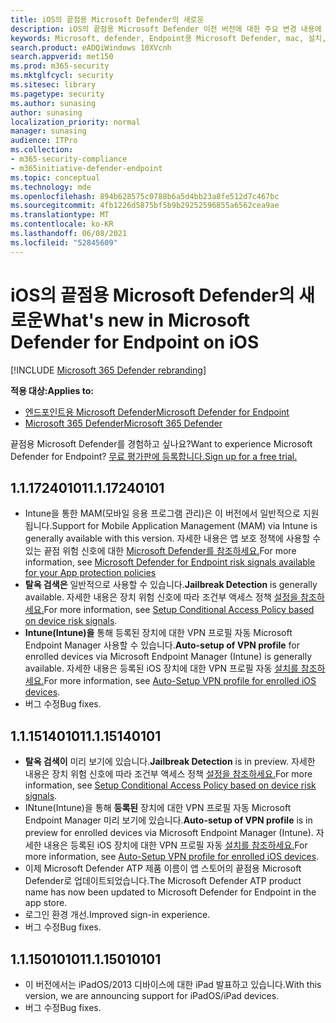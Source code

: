 ```yaml
---
title: iOS의 끝점용 Microsoft Defender의 새로운
description: iOS의 끝점용 Microsoft Defender 이전 버전에 대한 주요 변경 내용에 대해 자세히 알아보습니다.
keywords: Microsoft, defender, Endpoint용 Microsoft Defender, mac, 설치, macos, whatsnew
search.product: eADQiWindows 10XVcnh
search.appverid: met150
ms.prod: m365-security
ms.mktglfcycl: security
ms.sitesec: library
ms.pagetype: security
ms.author: sunasing
author: sunasing
localization_priority: normal
manager: sunasing
audience: ITPro
ms.collection:
- m365-security-compliance
- m365initiative-defender-endpoint
ms.topic: conceptual
ms.technology: mde
ms.openlocfilehash: 894b628575c0788b6a5d4bb23a8fe512d7c467bc
ms.sourcegitcommit: 4fb1226d5875bf5b9b29252596855a6562cea9ae
ms.translationtype: MT
ms.contentlocale: ko-KR
ms.lasthandoff: 06/08/2021
ms.locfileid: "52845609"
---
```

# <a name="whats-new-in-microsoft-defender-for-endpoint-on-ios"></a><span data-ttu-id="17915-104">iOS의 끝점용 Microsoft Defender의 새로운</span><span class="sxs-lookup"><span data-stu-id="17915-104">What's new in Microsoft Defender for Endpoint on iOS</span></span>

[!INCLUDE [Microsoft 365 Defender rebranding](../../includes/microsoft-defender.md)]

<span data-ttu-id="17915-105">**적용 대상:**</span><span class="sxs-lookup"><span data-stu-id="17915-105">**Applies to:**</span></span>
- [<span data-ttu-id="17915-106">엔드포인트용 Microsoft Defender</span><span class="sxs-lookup"><span data-stu-id="17915-106">Microsoft Defender for Endpoint</span></span>](https://go.microsoft.com/fwlink/p/?linkid=2154037)
- [<span data-ttu-id="17915-107">Microsoft 365 Defender</span><span class="sxs-lookup"><span data-stu-id="17915-107">Microsoft 365 Defender</span></span>](https://go.microsoft.com/fwlink/?linkid=2118804)

<span data-ttu-id="17915-108">끝점용 Microsoft Defender를 경험하고 싶나요?</span><span class="sxs-lookup"><span data-stu-id="17915-108">Want to experience Microsoft Defender for Endpoint?</span></span> [<span data-ttu-id="17915-109">무료 평가판에 등록합니다.</span><span class="sxs-lookup"><span data-stu-id="17915-109">Sign up for a free trial.</span></span>](https://www.microsoft.com/microsoft-365/windows/microsoft-defender-atp?ocid=docs-wdatp-exposedapis-abovefoldlink)

## <a name="1117240101"></a><span data-ttu-id="17915-110">1.1.17240101</span><span class="sxs-lookup"><span data-stu-id="17915-110">1.1.17240101</span></span>
- <span data-ttu-id="17915-111">Intune을 통한 MAM(모바일 응용 프로그램 관리)은 이 버전에서 일반적으로 지원됩니다.</span><span class="sxs-lookup"><span data-stu-id="17915-111">Support for Mobile Application Management (MAM) via Intune is generally available with this version.</span></span> <span data-ttu-id="17915-112">자세한 내용은 앱 보호 정책에 사용할 수 있는 끝점 위험 신호에 대한 [Microsoft Defender를 참조하세요.](https://techcommunity.microsoft.com/t5/intune-customer-success/microsoft-defender-for-endpoint-risk-signals-available-for-your/ba-p/2186322)</span><span class="sxs-lookup"><span data-stu-id="17915-112">For more information, see [Microsoft Defender for Endpoint risk signals available for your App protection policies](https://techcommunity.microsoft.com/t5/intune-customer-success/microsoft-defender-for-endpoint-risk-signals-available-for-your/ba-p/2186322)</span></span>
- <span data-ttu-id="17915-113">**탈옥 검색은** 일반적으로 사용할 수 있습니다.</span><span class="sxs-lookup"><span data-stu-id="17915-113">**Jailbreak Detection** is generally available.</span></span> <span data-ttu-id="17915-114">자세한 내용은 장치 위험 신호에 따라 조건부 액세스 정책 [설정을 참조하세요.](ios-configure-features.md#conditional-access-with-defender-for-endpoint-on-ios)</span><span class="sxs-lookup"><span data-stu-id="17915-114">For more information, see [Setup Conditional Access Policy based on device risk signals](ios-configure-features.md#conditional-access-with-defender-for-endpoint-on-ios).</span></span>
- <span data-ttu-id="17915-115">**Intune(Intune)을** 통해 등록된 장치에 대한 VPN 프로필 자동 Microsoft Endpoint Manager 사용할 수 있습니다.</span><span class="sxs-lookup"><span data-stu-id="17915-115">**Auto-setup of VPN profile** for enrolled devices via Microsoft Endpoint Manager (Intune) is generally available.</span></span> <span data-ttu-id="17915-116">자세한 내용은 등록된 iOS 장치에 대한 VPN 프로필 자동 [설치를 참조하세요.](ios-install.md#auto-onboarding-of-vpn-profile-simplified-onboarding)</span><span class="sxs-lookup"><span data-stu-id="17915-116">For more information, see [Auto-Setup VPN profile for enrolled iOS devices](ios-install.md#auto-onboarding-of-vpn-profile-simplified-onboarding).</span></span>
- <span data-ttu-id="17915-117">버그 수정</span><span class="sxs-lookup"><span data-stu-id="17915-117">Bug fixes.</span></span>

## <a name="1115140101"></a><span data-ttu-id="17915-118">1.1.15140101</span><span class="sxs-lookup"><span data-stu-id="17915-118">1.1.15140101</span></span>

- <span data-ttu-id="17915-119">**탈옥 검색이** 미리 보기에 있습니다.</span><span class="sxs-lookup"><span data-stu-id="17915-119">**Jailbreak Detection** is in preview.</span></span> <span data-ttu-id="17915-120">자세한 내용은 장치 위험 신호에 따라 조건부 액세스 정책 [설정을 참조하세요.](ios-configure-features.md#conditional-access-with-defender-for-endpoint-on-ios)</span><span class="sxs-lookup"><span data-stu-id="17915-120">For more information, see [Setup Conditional Access Policy based on device risk signals](ios-configure-features.md#conditional-access-with-defender-for-endpoint-on-ios).</span></span>
- <span data-ttu-id="17915-121">INtune(Intune)을 통해 **등록된** 장치에 대한 VPN 프로필 자동 Microsoft Endpoint Manager 미리 보기에 있습니다.</span><span class="sxs-lookup"><span data-stu-id="17915-121">**Auto-setup of VPN profile** is in preview for enrolled devices via Microsoft Endpoint Manager (Intune).</span></span> <span data-ttu-id="17915-122">자세한 내용은 등록된 iOS 장치에 대한 VPN 프로필 자동 [설치를 참조하세요.](ios-install.md#auto-onboarding-of-vpn-profile-simplified-onboarding)</span><span class="sxs-lookup"><span data-stu-id="17915-122">For more information, see [Auto-Setup VPN profile for enrolled iOS devices](ios-install.md#auto-onboarding-of-vpn-profile-simplified-onboarding).</span></span>
- <span data-ttu-id="17915-123">이제 Microsoft Defender ATP 제품 이름이 앱 스토어의 끝점용 Microsoft Defender로 업데이트되었습니다.</span><span class="sxs-lookup"><span data-stu-id="17915-123">The Microsoft Defender ATP product name has now been updated to Microsoft Defender for Endpoint in the app store.</span></span>
- <span data-ttu-id="17915-124">로그인 환경 개선.</span><span class="sxs-lookup"><span data-stu-id="17915-124">Improved sign-in experience.</span></span>
- <span data-ttu-id="17915-125">버그 수정</span><span class="sxs-lookup"><span data-stu-id="17915-125">Bug fixes.</span></span>

## <a name="1115010101"></a><span data-ttu-id="17915-126">1.1.15010101</span><span class="sxs-lookup"><span data-stu-id="17915-126">1.1.15010101</span></span>

- <span data-ttu-id="17915-127">이 버전에서는 iPadOS/2013 디바이스에 대한 iPad 발표하고 있습니다.</span><span class="sxs-lookup"><span data-stu-id="17915-127">With this version, we are announcing support for iPadOS/iPad devices.</span></span>
- <span data-ttu-id="17915-128">버그 수정</span><span class="sxs-lookup"><span data-stu-id="17915-128">Bug fixes.</span></span>
